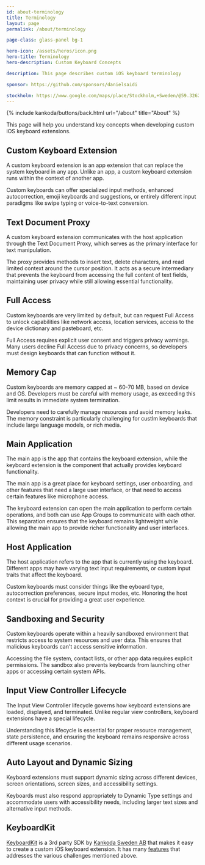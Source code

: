 ```yaml
---
id: about-terminology
title: Terminology
layout: page
permalink: /about/terminology

page-class: glass-panel bg-1

hero-icon: /assets/heros/icon.png
hero-title: Terminology
hero-description: Custom Keyboard Concepts

description: This page describes custom iOS keyboard terminology

sponsor: https://github.com/sponsors/danielsaidi

stockholm: https://www.google.com/maps/place/Stockholm,+Sweden/@59.3262131,17.8172499,11z/data=!3m1!4b1!4m6!3m5!1s0x465f763119640bcb:0xa80d27d3679d7766!8m2!3d59.3293235!4d18.0685808!16zL20vMDZteHM
---
```


<p>{% include kankoda/buttons/back.html url="/about" title="About" %}</p>


This page will help you understand key concepts when developing custom iOS keyboard extensions.

## Custom Keyboard Extension

A custom keyboard extension is an app extension that can replace the system keyboard in any app. Unlike an app, a custom keyboard extension runs within the context of another app.

Custom keyboards can offer specialized input methods, enhanced autocorrection, emoji keyboards and suggestions, or entirely different input paradigms like swipe typing or voice-to-text conversion.

## Text Document Proxy

A custom keyboard extension communicates with the host application through the Text Document Proxy, which serves as the primary interface for text manipulation. 

The proxy provides methods to insert text, delete characters, and read limited context around the cursor position. It acts as a secure intermediary that prevents the keyboard from accessing the full content of text fields, maintaining user privacy while still allowing essential functionality.

## Full Access

Custom keyboards are very limited by default, but can request Full Access to unlock capabilities like network access, location services, access to the device dictionary and pasteboard, etc.

Full Access requires explicit user consent and triggers privacy warnings. Many users decline Full Access due to privacy concerns, so developers must design keyboards that can function without it.

## Memory Cap

Custom keyboards are memory capped at ~ 60-70 MB, based on device and OS. Developers must be careful with memory usage, as exceeding this limit results in immediate system termination. 

Developers need to carefully manage resources and avoid memory leaks. The memory constraint is particularly challenging for custlm keyboards that include large language models, or rich media.

## Main Application

The main app is the app that contains the keyboard extension, while the keyboard extension is the component that actually provides keyboard functionality.

The main app is a great place for keyboard settings, user onboarding, and other features that need a large user interface, or that need to access certain features like microphone access.

The keyboard extension can open the main application to perform certain operations, and both can use App Groups to communicate with each other. This separation ensures that the keyboard remains lightweight while allowing the main app to provide richer functionality and user interfaces.

## Host Application

The host application refers to the app that is currently using the keyboard. Different apps may have varying text input requirements, or custom input traits that affect the keyboard. 

Custom keyboards must consider things like the eyboard type, autocorrection preferences, secure input modes, etc. Honoring the host context is crucial for providing a great user experience.

## Sandboxing and Security

Custom keyboards operate within a heavily sandboxed environment that restricts access to system resources and user data. This ensures that malicious keyboards can't access sensitive information. 

Accessing the file system, contact lists, or other app data requires explicit permissions. The sandbox also prevents keyboards from launching other apps or accessing certain system APIs.

## Input View Controller Lifecycle

The Input View Controller lifecycle governs how keyboard extensions are loaded, displayed, and terminated. Unlike regular view controllers, keyboard extensions have a special lifecycle.

Understanding this lifecycle is essential for proper resource management, state persistence, and ensuring the keyboard remains responsive across different usage scenarios.

## Auto Layout and Dynamic Sizing

Keyboard extensions must support dynamic sizing across different devices, screen orientations, screen sizes, and accessibility settings. 

Keyboards must also respond appropriately to Dynamic Type settings and accommodate users with accessibility needs, including larger text sizes and alternative input methods.

## KeyboardKit

[KeyboardKit](/) is a 3rd party SDK by [Kankoda Sweden AB](https://kankoda.com) that makes it easy to create a custom iOS keyboard extension. It has many [features](/features) that addresses the various challenges mentioned above.